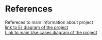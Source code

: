 # References
Refereces to main information about project
<br>
<a href="https://lucid.app/lucidchart/01114e6c-0490-4cf0-984f-0a1b5fefd26f/edit?viewport_loc=-241%2C211%2C1798%2C865%2C0_0&invitationId=inv_7fddc14a-afd0-49ea-80d0-0b51a57f02e5">link to Er diagram of the project<a>
<br>
<a href="https://miro.com/welcomeonboard/SXJEaFRCVWI3VnV2UDlWcjFJM3daUHN6dWJORjd3RkFVVGpTcXhIQUVIeTQ1MnJPWEc2azJaQ1ZlZDZSSjFYbnwzNDU4NzY0NTE5Mzc5MzE5MzQ3fDI=?share_link_id=944967485075">Link to main Use cases diagram of the project<a>
